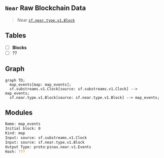 ## `Near` Raw Blockchain Data
>
> Near
> [`sf.near.type.v1.Block`](https://buf.build/streamingfast/firehose-near/docs/main:sf.near.type.v1)

## Tables

- [ ] **Blocks**
- [ ] ??

## Graph

```mermaid
graph TD;
  map_events[map: map_events];
  sf.substreams.v1.Clock[source: sf.substreams.v1.Clock] --> map_events;
  sf.near.type.v1.Block[source: sf.near.type.v1.Block] --> map_events;
```

## Modules

```bash
Name: map_events
Initial block: 0
Kind: map
Input: source: sf.substreams.v1.Clock
Input: source: sf.near.type.v1.Block
Output Type: proto:pinax.near.v1.Events
Hash: ???
```
